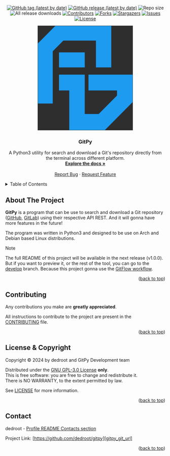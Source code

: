 <a name="readme-top"></a>

<p align="center">
    <a href="https://github.com/dedroot/gitpy/tags"><img src="https://img.shields.io/github/v/tag/dedroot/gitpy?label=Latest%20tag&style=for-the-badge" alt="GitHub tag (latest by date)"></a>
    <a href="https://github.com/dedroot/gitpy/releases"><img src="https://img.shields.io/github/v/release/dedroot/gitpy?label=latest%20release&style=for-the-badge" alt="GitHub release (latest by date)"></a>
    <img src="https://img.shields.io/github/repo-size/dedroot/gitpy?color=informational&style=for-the-badge" alt="Repo size">
    <img src="https://img.shields.io/github/downloads/dedroot/gitpy/total?style=for-the-badge" alt="All release downloads">
    <a href="https://github.com/dedroot/gitpy/graphs/contributors"><img src="https://img.shields.io/github/contributors/dedroot/gitpy.svg?style=for-the-badge" alt="Contributors"></a>
    <a href="https://github.com/dedroot/gitpy/forks"><img src="https://img.shields.io/github/forks/dedroot/gitpy.svg?style=for-the-badge" alt="Forks"></a>
    <a href="https://github.com/dedroot/gitpy/stargazers"><img src="https://img.shields.io/github/stars/dedroot/gitpy.svg?style=for-the-badge" alt="Stargazers"></a>
    <a href="https://github.com/dedroot/gitpy/issues"><img src="https://img.shields.io/github/issues/dedroot/gitpy.svg?style=for-the-badge" alt="Issues"></a>
    <a href="LICENSE"><img src="https://img.shields.io/github/license/dedroot/gitpy.svg?style=for-the-badge" alt="License"></a>
</p>

<div align="center">
    <a href="https://github.com/dedroot/gitpy"><img src="assets/images/gitpy_logo.png" alt="Logo" width="300" height="330"></a>

<h3 align="center">GitPy</h3>
    <p align="center">
        A Python3 utility for search and download a Git's repository directly from the terminal across different platform.
        <br /><a href="https://github.com/dedroot/gitpy"><strong>Explore the docs »</strong></a><br />
        <br /><a href="https://github.com/dedroot/gitpy/issues">Report Bug</a>
        ·
        <a href="https://github.com/dedroot/gitpy/issues">Request Feature</a>
    </p>
</div>

<details>
    <summary>Table of Contents</summary>
    <ol>
        <li><a href="#about-the-project">About The Project</a></li>
        <li><a href="#contributing">Contributing</a></li>
        <li><a href="#license">License</a></li>
        <li><a href="#contact">Contact</a></li>
    </ol>
</details>

## About The Project

**GitPy** is a program that can be use to search and download a Git repository ([GitHub][github_url], [GitLab][gitlab_url]) using their respective API REST. And it will gonna have more features in the future!

The program was written in Python3 and designed to be use on Arch and Debian based Linux distributions.

> [!NOTE]  
> The full README of this project will be available in the next release (v1.0.0). But if you want to preview it, or the rest of the tool, you can go to the [develop][gitpy_develop_branch] branch. Because this project gonna use the [GitFlow workflow][gitflow_url].

<p align="right">(<a href="#readme-top">back to top</a>)</p>

## Contributing

Any contributions you make are **greatly appreciated**.

All instructions to contribute to the project are present in the [CONTRIBUTING](CONTRIBUTING.md) file.

<p align="right">(<a href="#readme-top">back to top</a>)</p>

## License & Copyright

Copyright © 2024 by dedroot and GitPy Development team

Distributed under the [GNU GPL-3.0 License](https://www.gnu.org/licenses/gpl-3.0.html)  **only**.  \
This is free software: you are free to change and redistribute it.  \
There is NO WARRANTY, to the extent permitted by law.

See [LICENSE](LICENSE) for more information.

<p align="right">(<a href="#readme-top">back to top</a>)</p>

## Contact

dedroot - [Profile README Contacts section][contact_info]

Project Link: [https://github.com/dedroot/gitpy][gitpy_git_url]

<p align="right">(<a href="#readme-top">back to top</a>)</p>

<!-- Variables -->
[gitflow_url]: https://www.atlassian.com/git/tutorials/comparing-workflows/gitflow-workflow
[gitpy_develop_branch]: https://github.com/dedroot/gitpy/tree/develop
[gitpy_git_url]: <https://github.com/dedroot/gitpy>
[contact_info]: https://github.com/dedroot#contacts

[github_url]: https://github.com
[gitlab_url]: https://gitlab.com

